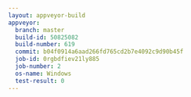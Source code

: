 ```yaml
---
layout: appveyor-build
appveyor:
  branch: master
  build-id: 50825082
  build-number: 619
  commit: b04f0914a6aad266fd765cd2b7e4092c9d90b45f
  job-id: 0rgbdfiev21ly885
  job-number: 2
  os-name: Windows
  test-result: 0
---
```

